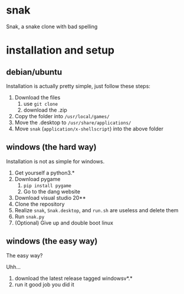 # snak
Snak, a snake clone with bad spelling


# installation and setup
## debian/ubuntu
Installation is actually pretty simple, just follow these steps:
1. Download the files
   1. use `git clone`
   2. download the .zip
2. Copy the folder into `/usr/local/games/`
3. Move the .desktop to `/usr/share/applications/`
4. Move `snak` (`application/x-shellscript`) into the above folder
## windows (the hard way)
Installation is not as simple for windows.

1. Get yourself a python3.*
2. Download pygame
	1. `pip install pygame`
	2. Go to the dang website
3. Download visual studio 20**
4. Clone the repository
5. Realize `snak`, `Snak.desktop`, and `run.sh` are useless and delete them
6. Run `snak.py`
7. (Optional) Give up and double boot linux
## windows (the easy way)
The easy way?

Uhh...
1. download the latest release tagged windowsv*.*
2. run it
good job you did it
